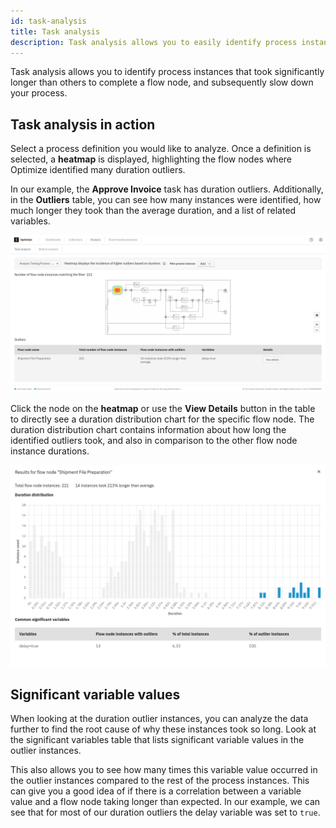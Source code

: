 ```yaml
---
id: task-analysis
title: Task analysis
description: Task analysis allows you to easily identify process instances that took significantly longer than others to complete a flow node.
---
```


Task analysis allows you to identify process instances that took significantly longer than others to complete a flow node, and subsequently slow down your process.

## Task analysis in action

Select a process definition you would like to analyze. Once a definition is selected, a **heatmap** is displayed, highlighting the flow nodes where Optimize identified many duration outliers.

In our example, the **Approve Invoice** task has duration outliers. Additionally, in the **Outliers** table, you can see how many instances were identified, how much longer they took than the average duration, and a list of related variables.

![task analysis example 1](./img/outlierExample_1_heatMap.png)

Click the node on the **heatmap** or use the **View Details** button in the table to directly see a duration distribution chart for the specific flow node. The duration distribution chart contains information about how long the identified outliers took, and also in comparison to the other flow node instance durations.

![task analysis example 2](./img/outlierExample_2_detailsModal.png)

## Significant variable values

When looking at the duration outlier instances, you can analyze the data further to find the root cause of why these instances took so long. Look at the significant variables table that lists significant variable values in the outlier instances.

This also allows you to see how many times this variable value occurred in the outlier instances compared to the rest of the process instances. This can give you a good idea of if there is a correlation between a variable value and a flow node taking longer than expected. In our example, we can see that for most of our duration outliers the delay variable was set to `true`.
